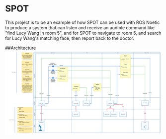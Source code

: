 # SPOT
This project is to be an example of how SPOT can be used with 
ROS Noetic to produce a system that can listen and receive an audible command 
like "find Lucy Wang in room 5", and for SPOT to navigate to room 5, and search for 
Lucy Wang's matching face, then report back to the doctor.

##Architecture
![architecture](resources/pictures/architecture.png)
